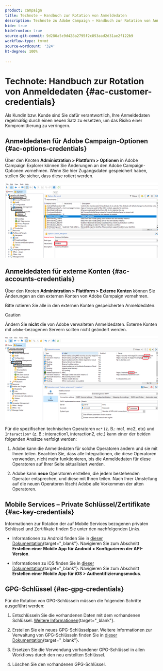 ```yaml
---
product: campaign
title: Technote – Handbuch zur Rotation von Anmeldedaten
description: Technote zu Adobe Campaign – Handbuch zur Rotation von Anmeldedaten
hide: true
hidefromtoc: true
source-git-commit: 9d280a5c9d428a2795f2c893aad2d31ae2f122b9
workflow-type: tm+mt
source-wordcount: '324'
ht-degree: 100%

---
```


# Technote: Handbuch zur Rotation von Anmeldedaten {#ac-customer-credentials}

Als Kundin bzw. Kunde sind Sie dafür verantwortlich, Ihre Anmeldedaten regelmäßig durch einen neuen Satz zu ersetzen, um das Risiko einer Kompromittierung zu verringern.

## Anmeldedaten für Adobe Campaign-Optionen {#ac-options-credentials}

Über den Knoten **Administration > Plattform > Optionen** in Adobe Campaign Explorer können Sie Änderungen an den Adobe Campaign-Optionen vornehmen. Wenn Sie hier Zugangsdaten gespeichert haben, stellen Sie sicher, dass diese rotiert werden.

![](assets/technote-2.png)

## Anmeldedaten für externe Konten {#ac-accounts-credentials}

Über den Knoten **Administration > Plattform > Externe Konten** können Sie Änderungen an den externen Konten von Adobe Campaign vornehmen.

Bitte rotieren Sie alle in den externen Konten gespeicherten Anmeldedaten.

>[!CAUTION]
>
>Ändern Sie **nicht** die von Adobe verwalteten Anmeldedaten. Externe Konten mit `adobe`-bezogenen Servern sollten nicht geändert werden.

![](assets/technote-1.png)

Für die spezifischen technischen Operatoren `mc*` (z. B.: mc1, mc2, etc) und `Interaction*` (z. B.: interaction1, interaction2, etc.) kann einer der beiden folgenden Ansätze verfolgt werden:

1. Adobe kann die Anmeldedaten für solche Operatoren ändern und sie mit Ihnen teilen. Beachten Sie, dass alle Integrationen, die diese Operatoren verwenden, nicht mehr funktionieren, bis die Anmeldedaten für diese Operatoren auf Ihrer Seite aktualisiert werden.

1. Adobe kann **neue** Operatoren erstellen, die jedem bestehenden Operator entsprechen, und diese mit Ihnen teilen. Nach Ihrer Umstellung auf die neuen Operatoren löscht Adobe alle Vorkommen der alten Operatoren.


## Mobile Services – Private Schlüssel/Zertifikate  {#ac-key-credentials}

Informationen zur Rotation der auf Mobile Services bezogenen privaten Schlüssel und Zertifikate finden Sie unter den nachfolgenden Links.

* Informationen zu Android finden Sie in [dieser Dokumentation](https://experienceleague.adobe.com/de/docs/campaign-classic/using/sending-messages/sending-push-notifications/configure-the-mobile-app/configuring-the-mobile-application-android){target="_blank"}.
Navigieren Sie zum Abschnitt **Erstellen einer Mobile App für Android > Konfigurieren der API-Version**.

* Informationen zu iOS finden Sie in [dieser Dokumentation](https://experienceleague.adobe.com/de/docs/campaign-classic/using/sending-messages/sending-push-notifications/configure-the-mobile-app/configuring-the-mobile-application){target="_blank"}.
Navigieren Sie zum Abschnitt **Erstellen einer Mobile App für iOS > Authentifizierungsmodus**.

## GPG-Schlüssel {#ac-gpg-credentials}

Für die Rotation von GPG-Schlüsseln müssen die folgenden Schritte ausgeführt werden:

1. Entschlüsseln Sie die vorhandenen Daten mit dem vorhandenen Schlüssel. [Weitere Informationen](https://experienceleague.adobe.com/de/docs/control-panel/using/instances-settings/gpg-keys-management#decrypting-data){target="_blank"}.

1. Erstellen Sie ein neues GPG-Schlüsselpaar. Weitere Informationen zur Verwaltung von GPG-Schlüsseln finden Sie in [dieser Dokumentation](https://experienceleague.adobe.com/de/docs/control-panel/using/instances-settings/gpg-keys-management#decrypting-data){target="_blank"}.

1. Ersetzen Sie die Verwendung vorhandener GPG-Schlüssel in allen Workflows durch den neu erstellten Schlüssel.

1. Löschen Sie den vorhandenen GPG-Schlüssel.